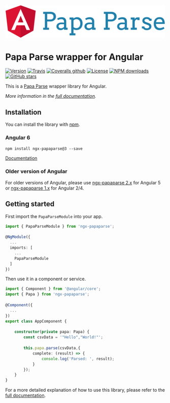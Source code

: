 ![Logo](https://raw.githubusercontent.com/alberthaff/ngx-papaparse/master/assets/ngx-papaparse.svg?sanitize=true)

# Papa Parse wrapper for Angular

[![Version](https://img.shields.io/npm/v/ngx-papaparse.svg?style=flat-square)](https://www.npmjs.com/package/ngx-papaparse)
[![Travis](https://img.shields.io/travis/alberthaff/ngx-papaparse/master.svg?style=flat-square)](https://travis-ci.org/alberthaff/ngx-papaparse)
[![Coveralls github](https://img.shields.io/coveralls/github/alberthaff/ngx-papaparse.svg?style=flat-square)](https://coveralls.io/github/alberthaff/ngx-papaparse)
[![License](https://img.shields.io/npm/l/ngx-papaparse.svg?style=flat-square)](https://github.com/alberthaff/ngx-papaparse/blob/master/LICENSE.md)
[![NPM downloads](https://img.shields.io/npm/dt/ngx-papaparse.svg?style=flat-square)](https://www.npmjs.com/package/ngx-papaparse)
[![GitHub stars](https://img.shields.io/github/stars/alberthaff/ngx-papaparse.svg?label=Stars&style=flat-square)](https://github.com/alberthaff/ngx-papaparse)

This is a [Papa Parse](https://github.com/mholt/PapaParse) wrapper library for Angular.

<i>More information in the [full documentation](https://alberthaff.dk/projects/ngx-papaparse/docs/v3).</i>

## Installation
You can install the library with [npm](https://npmjs.com).

### Angular 6

    npm install ngx-papaparse@3 --save
    
[Documentation](https://alberthaff.dk/projects/ngx-papaparse/docs/v3)


### Older version of Angular

For older versions of Angular, please use [ngx-papaparse 2.x](https://alberthaff.dk/projects/ngx-papaparse/docs/v2) for Angular 5 or [ngx-papaparse 1.x](https://alberthaff.dk/projects/ngx-papaparse/docs/v1) for Angular 2/4.

## Getting started

First import the `PapaParseModule` into your app.

```typescript
import { PapaParseModule } from 'ngx-papaparse';

@NgModule({
  ...
  imports: [
    ...
    PapaParseModule
  ]
})
```

Then use it in a component or service.

```typescript
import { Component } from '@angular/core';
import { Papa } from 'ngx-papaparse';

@Component({
  ...
})
export class AppComponent {

    constructor(private papa: Papa) {
        const csvData = '"Hello","World!"';
        
        this.papa.parse(csvData,{
            complete: (result) => {
                console.log('Parsed: ', result);
            }
        });
    }
}
``` 


For a more detailed explanation of how to use this library, please refer to the [full documentation](https://alberthaff.dk/projects/ngx-papaparse/docs/v3). 
